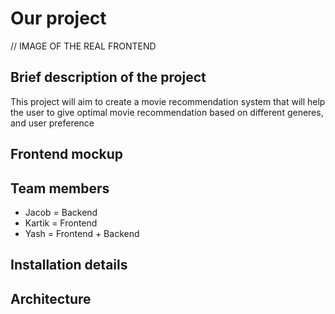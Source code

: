 # Our project
// IMAGE OF THE REAL FRONTEND
## Brief description of the project
This project will aim to create a movie recommendation system that will help the user to give optimal movie recommendation based on different generes, and user preference
## Frontend mockup
## Team members
- Jacob = Backend
- Kartik = Frontend
- Yash = Frontend + Backend
## Installation details
## Architecture
